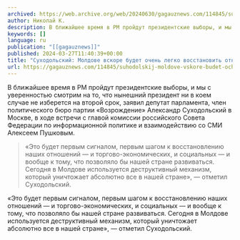 ```yaml
---
archived: https://web.archive.org/web/20240630/gagauznews.com/114845/suhodolskij-moldove-vskore-budet-ochen-legko-vosstanovit-otnosheniya-s-rossiej.html
author: Николай К.
description: В ближайшее время в РМ пройдут президентские выборы, и мы с уверенностью смотрим на то, что нынешний президент ни в коем случае не изберется на второй срок, заявил депутат парламента, член политического бюро партии «Возрождение» Александр Суходольский в Москве, в ходе встречи с главой комиссии российского Совета Федерации по информационной политике и взаимодействию со СМИ Алексеем Пушковым. «Это будет первым сигналом, первым шагом к восстановлению наших отношений — и торгово-экономических, и социальных — и вообще к тому, что позволяло бы нашей стране развиваться. Сегодня в Молдове используется деструктивный механизм, который уничтожает абсолютно все в нашей стране», — отметил Суходольский.
keywords: []
language: ru
publication: "[[gagauznews]]"
published: 2024-03-27T11:40:39+00:00
title: "Суходольский: Молдове вскоре будет очень легко восстановить отношения с Россией"
url: https://gagauznews.com/114845/suhodolskij-moldove-vskore-budet-ochen-legko-vosstanovit-otnosheniya-s-rossiej.html
---
```


В ближайшее время в РМ пройдут президентские выборы, и мы с уверенностью смотрим на то, что нынешний президент ни в коем случае не изберется на второй срок, заявил депутат парламента, член политического бюро партии «Возрождение» Александр Суходольский в Москве, в ходе встречи с главой комиссии российского Совета Федерации по информационной политике и взаимодействию со СМИ Алексеем Пушковым.

> «Это будет первым сигналом, первым шагом к восстановлению наших отношений — и торгово-экономических, и социальных — и вообще к тому, что позволяло бы нашей стране развиваться. Сегодня в Молдове используется деструктивный механизм, который уничтожает абсолютно все в нашей стране», — отметил Суходольский.

«Это будет первым сигналом, первым шагом к восстановлению наших отношений — и торгово-экономических, и социальных — и вообще к тому, что позволяло бы нашей стране развиваться. Сегодня в Молдове используется деструктивный механизм, который уничтожает абсолютно все в нашей стране», — отметил Суходольский.